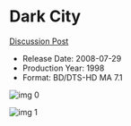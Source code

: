 # Dark City

[Discussion Post](https://www.avsforum.com/threads/bass-eq-for-filtered-movies.2995212/post-56854796)

* Release Date: 2008-07-29
* Production Year: 1998
* Format: BD/DTS-HD MA 7.1

![img 0](https://i.imgur.com/H6nOCyn.jpg)

![img 1](https://i.imgur.com/gcg14Tq.png)

